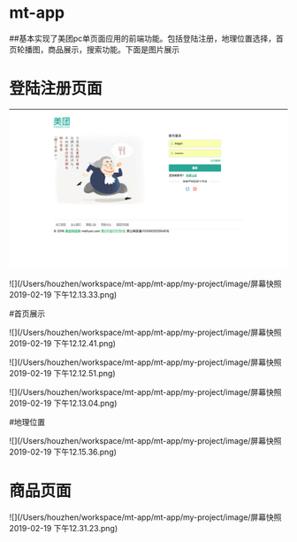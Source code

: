 # mt-app

##基本实现了美团pc单页面应用的前端功能。包括登陆注册，地理位置选择，首页轮播图，商品展示，搜索功能。下面是图片展示

# 登陆注册页面

![Alt text](https://github.com/hzvictor/mt-app/raw/master/my-project/image/2.png)

![](/Users/houzhen/workspace/mt-app/mt-app/my-project/image/屏幕快照 2019-02-19 下午12.13.33.png)

#首页展示

![](/Users/houzhen/workspace/mt-app/mt-app/my-project/image/屏幕快照 2019-02-19 下午12.12.41.png)

![](/Users/houzhen/workspace/mt-app/mt-app/my-project/image/屏幕快照 2019-02-19 下午12.12.51.png)

![](/Users/houzhen/workspace/mt-app/mt-app/my-project/image/屏幕快照 2019-02-19 下午12.13.04.png)

#地理位置

![](/Users/houzhen/workspace/mt-app/mt-app/my-project/image/屏幕快照 2019-02-19 下午12.15.36.png)

# 商品页面

![](/Users/houzhen/workspace/mt-app/mt-app/my-project/image/屏幕快照 2019-02-19 下午12.31.23.png)
